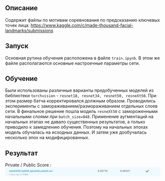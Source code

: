 ## Описание
Содержит файлы по мотивам соревнования по предсказанию ключевых точек лица: https://www.kaggle.com/c/made-thousand-facial-landmarks/submissions

## Запуск
Основная рутина обучения расположена в файле `train.ipynb`. В этом же файле располагаются основные настроечные параметры сети.

## Обучение
Были использованы различные варианты предобученных моделей из библиотеки `torchvision` - `resnet18, resnet34, resnet50, resneXt50`. При этом размер батча корректировался должным образом. Проводились эксперименты с замораживанием/размораживанием отдельных слоев сети.
В финальное решение пошла модель `resneXt50` с замороженными начальными слоями при `batch_size=848`.
Применение аугментаций на начальных этапах не давало существенных результатов, а только приводило к замедлению обучения. Поэтому на начальных эпохах модель обучалась на исходных данных. И затем уже дообучалась несколько эпох на модифицированных.

## Результат
Private / Public Score : 
![Alt-текст](https://github.com/SVizor42/made_2020_cv/blob/master/Landmarks%20prediction/best_score.png?raw=true)
